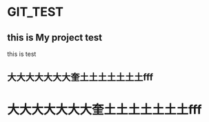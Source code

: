 # GIT_TEST
this is My project test 
---  
this is test

大大大大大大大奎土土土土土土土fff  
---------------------------------  

大大大大大大大奎土土土土土土土fff  
=================================
